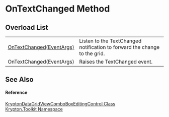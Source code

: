 # OnTextChanged Method


## Overload List
<table>
<tr>
<td><a href="3510a949-c828-9752-8ba5-17678f191a29.md">OnTextChanged(EventArgs)</a></td>
<td>Listen to the TextChanged notification to forward the change to the grid.</td></tr>
<tr>
<td>OnTextChanged(EventArgs)</td>
<td>Raises the TextChanged event.</td></tr>
</table>

## See Also


#### Reference
<a href="ca03a30d-81c7-7076-fef0-60cb6910ba26.md">KryptonDataGridViewComboBoxEditingControl Class</a>  
<a href="79d2eac2-21f4-54ff-7552-b20c33c30600.md">Krypton.Toolkit Namespace</a>  
